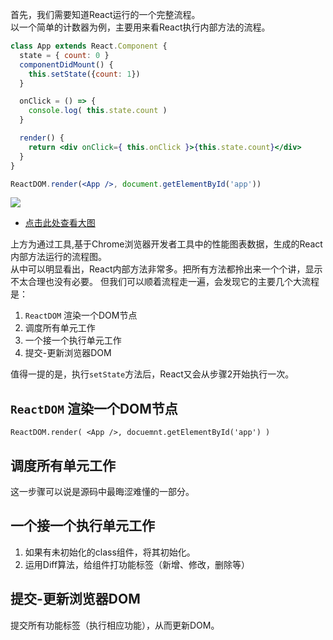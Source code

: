 首先，我们需要知道React运行的一个完整流程。  
以一个简单的计数器为例，主要用来看React执行内部方法的流程。
```jsx
class App extends React.Component {
  state = { count: 0 }
  componentDidMount() {
    this.setState({count: 1})
  }

  onClick = () => {
    console.log( this.state.count )
  }

  render() {
    return <div onClick={ this.onClick }>{this.state.count}</div>
  }
}

ReactDOM.render(<App />, document.getElementById('app'))
```

![](https://terry-su.github.io/CDN/images/how-react-works/setState-and-on-click.svg)
* [点击此处查看大图](https://terry-su.github.io/CDN/images/how-react-works/setState-and-on-click.svg)

上方为通过工具,基于Chrome浏览器开发者工具中的性能图表数据，生成的React内部方法运行的流程图。   
从中可以明显看出，React内部方法非常多。把所有方法都拎出来一个个讲，显示不太合理也没有必要。 但我们可以顺着流程走一遍，会发现它的主要几个大流程是：
1. `ReactDOM` 渲染一个DOM节点
2. 调度所有单元工作
3. 一个接一个执行单元工作
4. 提交-更新浏览器DOM

值得一提的是，执行`setState`方法后，React又会从步骤2开始执行一次。


##  `ReactDOM` 渲染一个DOM节点
```
ReactDOM.render( <App />, docuemnt.getElementById('app') )
```

## 调度所有单元工作
这一步骤可以说是源码中最晦涩难懂的一部分。


## 一个接一个执行单元工作
1. 如果有未初始化的class组件，将其初始化。
2. 运用Diff算法，给组件打功能标签（新增、修改，删除等）

## 提交-更新浏览器DOM
提交所有功能标签（执行相应功能），从而更新DOM。